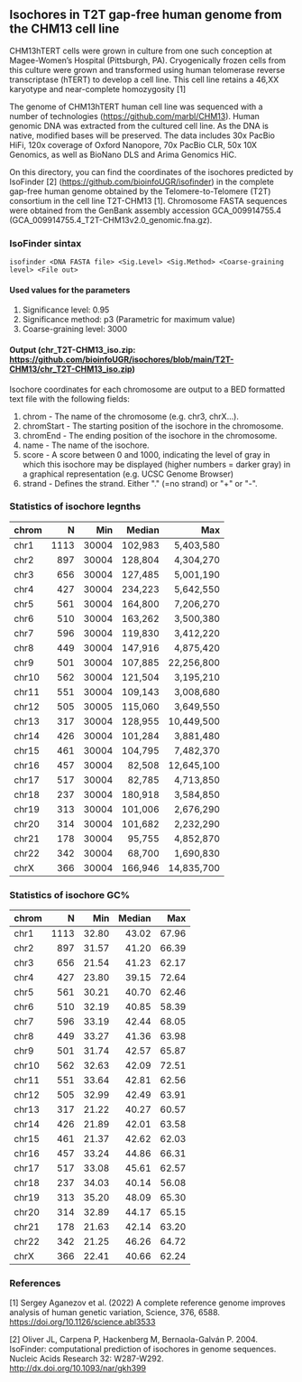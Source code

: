 ## Isochores in T2T gap-free human genome from the CHM13 cell line

CHM13hTERT cells were grown in culture from one such conception at Magee-Women’s Hospital (Pittsburgh, PA). Cryogenically frozen cells from this culture were grown and transformed using human telomerase reverse transcriptase (hTERT) to develop a cell line. This cell line retains a 46,XX karyotype and near-complete homozygosity [1]

The genome of CHM13hTERT human cell line was sequenced with a number of technologies (https://github.com/marbl/CHM13). Human genomic DNA was extracted from the cultured cell line. As the DNA is native, modified bases will be preserved. The data includes 30x PacBio HiFi, 120x coverage of Oxford Nanopore, 70x PacBio CLR, 50x 10X Genomics, as well as BioNano DLS and Arima Genomics HiC.

On this directory, you can find the coordinates of the isochores predicted by IsoFinder [2] (https://github.com/bioinfoUGR/isofinder) in the complete gap-free human genome obtained by the Telomere-to-Telomere (T2T) consortium in the cell line T2T-CHM13 [1]. Chromosome FASTA sequences were obtained from the GenBank assembly accession GCA_009914755.4 (GCA_009914755.4_T2T-CHM13v2.0_genomic.fna.gz).

### IsoFinder sintax

`isofinder <DNA FASTA file> <Sig.Level> <Sig.Method> <Coarse-graining level> <File out>`

#### Used values for the parameters
  
1. Significance level: 0.95 
2. Significance method: p3 (Parametric for maximum value)
3. Coarse-graining level: 3000

#### Output (chr_T2T-CHM13_iso.zip: https://github.com/bioinfoUGR/isochores/blob/main/T2T-CHM13/chr_T2T-CHM13_iso.zip)

Isochore coordinates for each chromosome are output to a BED formatted text file with the following fields:
1.	chrom - The name of the chromosome (e.g. chr3, chrX…).
2.	chromStart - The starting position of the isochore in the chromosome.
3.	chromEnd - The ending position of the isochore in the chromosome. 
4.	name - The name of the isochore.
5.	score - A score between 0 and 1000, indicating the level of gray in which this isochore may be displayed (higher numbers = darker gray) in a graphical representation (e.g. UCSC Genome Browser)
6.	strand - Defines the strand. Either "." (=no strand) or "+" or "-".

### Statistics of isochore legnths
|chrom|N|Min|Median|Max|
|-----|-:|---:|------:|---:|
|chr1|1113|30004|102,983|5,403,580|
|chr2|897|30004|128,804|4,304,270|
|chr3|656|30004|127,485|5,001,190|
|chr4|427|30004|234,223|5,642,550|
|chr5|561|30004|164,800|7,206,270|
|chr6|510|30004|163,262|3,500,380|
|chr7|596|30004|119,830|3,412,220|
|chr8|449|30004|147,916|4,875,420|
|chr9|501|30004|107,885|22,256,800|
|chr10|562|30004|121,504|3,195,210|
|chr11|551|30004|109,143|3,008,680|
|chr12|505|30005|115,060|3,649,550|
|chr13|317|30004|128,955|10,449,500|
|chr14|426|30004|101,284|3,881,480|
|chr15|461|30004|104,795|7,482,370|
|chr16|457|30004|82,508|12,645,100|
|chr17|517|30004|82,785|4,713,850|
|chr18|237|30004|180,918|3,584,850|
|chr19|313|30004|101,006|2,676,290|
|chr20|314|30004|101,682|2,232,290|
|chr21|178|30004|95,755|4,852,870|
|chr22|342|30004|68,700|1,690,830|
|chrX|366|30004|166,946|14,835,700|  

### Statistics of isochore GC%
|chrom|N|Min|Median|Max|
|-----|-:|---:|------:|---:|
|chr1|1113|32.80|43.02|67.96|
|chr2|897|31.57|41.20|66.39|
|chr3|656|21.54|41.23|62.17|
|chr4|427|23.80|39.15|72.64|
|chr5|561|30.21|40.70|62.46|
|chr6|510|32.19|40.85|58.39|
|chr7|596|33.19|42.44|68.05|
|chr8|449|33.27|41.36|63.98|
|chr9|501|31.74|42.57|65.87|
|chr10|562|32.63|42.09|72.51|
|chr11|551|33.64|42.81|62.56|
|chr12|505|32.99|42.49|63.91|
|chr13|317|21.22|40.27|60.57|
|chr14|426|21.89|42.01|63.58|
|chr15|461|21.37|42.62|62.03|
|chr16|457|33.24|44.86|66.31|
|chr17|517|33.08|45.61|62.57|
|chr18|237|34.03|40.14|56.08|
|chr19|313|35.20|48.09|65.30|
|chr20|314|32.89|44.17|65.15|
|chr21|178|21.63|42.14|63.20|
|chr22|342|21.25|46.26|64.72|
|chrX|366|22.41|40.66|62.24|

### References

[1] Sergey Aganezov et al. (2022) A complete reference genome improves analysis of human genetic variation, Science, 376, 6588. https://doi.org/10.1126/science.abl3533

[2] Oliver JL, Carpena P, Hackenberg M, Bernaola-Galván P. 2004. IsoFinder: computational prediction of isochores in genome sequences. Nucleic Acids Research 32: W287-W292. http://dx.doi.org/10.1093/nar/gkh399



